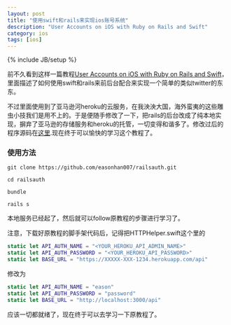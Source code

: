 ```yaml
---
layout: post
title: "使用swift和rails来实现ios账号系统"
description: "User Accounts on iOS with Ruby on Rails and Swift"
category: ios
tags: [ios]
---
```

{% include JB/setup %}

前不久看到这样一篇教程[User Accounts on iOS with Ruby on Rails and Swift](http://www.raywenderlich.com/85528/user-accounts-ios-ruby-rails-swift)，里面描述了如何使用swift和rails来前后台配合来实现一个简单的类似twitter的东东。

不过里面使用到了亚马逊河heroku的云服务，在我泱泱大国，海外蛮夷的这些雕虫小技我们是用不上的。于是便随手修改了一下，把rails的后台改成了纯本地实现，摒弃了亚马逊的存储服务和heroku的托管，一切变得和谐多了。修改过后的程序源码在[这里](https://github.com/easonhan007/railsauth).现在终于可以愉快的学习这个教程了。

### 使用方法

```
git clone https://github.com/easonhan007/railsauth.git

cd railsauth

bundle 

rails s

```

本地服务已经起了，然后就可以follow原教程的步骤进行学习了。

注意，下载好原教程的脚手架代码后，记得把HTTPHelper.swift这个里的

```swift
static let API_AUTH_NAME = "<YOUR_HEROKU_API_ADMIN_NAME>"
static let API_AUTH_PASSWORD = "<YOUR_HEROKU_API_PASSWORD>"
static let BASE_URL = "https://XXXXX-XXX-1234.herokuapp.com/api"
```

修改为

```swift
static let API_AUTH_NAME = "eason"
static let API_AUTH_PASSWORD = "password"
static let BASE_URL = "http://localhost:3000/api"
```

应该一切都就绪了，现在终于可以去学习一下原教程了。
